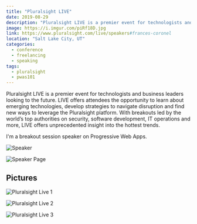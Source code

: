 ```yaml
---
title: "Pluralsight LIVE"
date: 2019-08-29
description: "Pluralsight LIVE is a premier event for technologists and business leaders looking to the future."
image: https://i.imgur.com/piRf18D.jpg
link: https://www.pluralsight.com/live/speakers#frances-coronel
location: "Salt Lake City, UT"
categories:
  - conference
  - freelancing
  - speaking
tags:
  - pluralsight
  - pwas101
---
```


Pluralsight LIVE is a premier event for technologists and business leaders looking to the future. LIVE offers attendees the opportunity to learn about emerging technologies, develop strategies to navigate disruption and find new ways to leverage the Pluralsight platform. With breakouts led by the world’s top authorities on security, software development, IT operations and more, LIVE offers unprecedented insight into the hottest trends.

I'm a breakout session speaker on Progressive Web Apps.

![Speaker](https://i.imgur.com/1VhDXtr.jpg)

![Speaker Page](https://i.imgur.com/AcUXzSB.jpg)

## Pictures

![Pluralsight Live 1](https://i.imgur.com/piRf18D.jpg)

![Pluralsight Live 2](https://i.imgur.com/PiKq3mZ.jpg)

![Pluralsight Live 3](https://i.imgur.com/MBwQU57.jpg)
